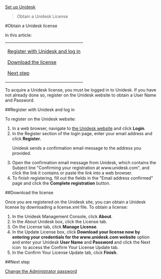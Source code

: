 [Set up Unidesk](landing_set_up_co4)
 > Obtain a Unidesk License
#Obtain a Unidesk license
In this article:
<table>            <col></col>            <tbody>                <tr>                    <td>                        <p><a href="#Register"> Register with Unidesk and log in</a>                        </p>                        <p><a href="#Download"> Download the license</a>                        </p>                        <p><a href="#Next"> Next step</a>                        </p>                    </td>                </tr>            </tbody>        </table>
To acquire a Unidesk license, you must be logged in to Unidesk. If you have not already done so, register on the Unidesk website to obtain a User Name and Password.
##Register with Unidesk and log in<a name="Register"></a>
To register on the Unidesk website:
<ol>            <li>In a web browser, navigate to <a href="http://www.unidesk.com">the Unidesk website</a> and click <b>Login</b>.</li>            <li>In the Register section of the login page, enter your email address and click <b>Register.</b><p>Unidesk sends a confirmation email message to the address you provided.</p></li>            <li>Open the confirmation email message from Unidesk, which contains the Subject line "Confirming your registration at www.unidesk.com", and click the link it contains or paste the link into a web browser.			</li>            <li>To finish registering, fill out the fields in the "Email address confirmed" page and click the <b>Complete registration</b> button. </li>        </ol>
##Download the license<a name="Download"></a>
Once you are registered on the Unidesk site, you can obtain a Unidesk license by downloading a license.xml file. To obtain a license:
<ol>            <li>In the Unidesk Management Console, click <b>About</b>. </li>            <li>In the About Unidesk box, click the License tab.</li>            <li>On the License tab, click <b>Manage License</b>.</li>            <li>In the Update License box, click <b>Download your license now by entering your credentials for the www.unidesk.com website</b> option and enter your Unidesk <b>User Name</b> and <b>Password</b> and click the Next icon <a href="Resources/Images/next_icon.png"><img></img></a> to access the Confirm Your License Update tab. </li>            <li>In the Confirm Your License Update tab, click <b>Finish</b>.</li>        </ol>
##Next step<a name="Next"></a>
[ Change the Administrator password](users_admin_password_co4)[        ](users_admin_password_co4)
